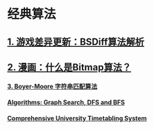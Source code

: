 # 经典算法

## [1. 游戏差异更新：BSDiff算法解析](https://zhuanlan.zhihu.com/p/32456512)

## [2. 漫画：什么是Bitmap算法？](https://zhuanlan.zhihu.com/p/54783053)

#### [3. Boyer-Moore 字符串匹配算法](https://www.cnblogs.com/gaochundong/p/boyer_moore_string_matching_algorithm.html)

#### [Algorithms: Graph Search, DFS and BFS](https://www.youtube.com/watch?v=zaBhtODEL0w)
#### [Comprehensive University Timetabling System](https://www.cpsolver.org/index.php?tab=0)